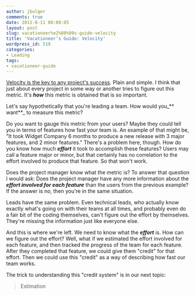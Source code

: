 ```yaml
---
author: jbulger
comments: true
date: 2011-8-11 08:00:05
layout: post
slug: vacationeer%e2%80%99s-guide-velocity
title: 'Vacationeer’s Guide: Velocity'
wordpress_id: 519
categories:
- Leading
tags:
- vacationeer-guide
---
```


[Velocity is the key to any project's success](http://josephbulger.com/technology/vacationeers-guide-the-golden-formula-for-projects/). Plain and simple. I think that just about every project in some way or another tries to figure out this metric. It's _**how**_ this metric is obtained that is so important.

<!-- more -->Let's say hypothetically that you're leading a team. How would you_** want**_ to measure this metric?

Do you want to gauge this metric from your users? Maybe they could tell you in terms of features how fast your team is. An example of that might be, "It took Widget Company 6 months to produce a new release with 3 major features, and 2 minor features." There's a problem here, though. How do you know how much _**effort**_ it took to accomplish these features? Users may call a feature major or minor, but that certainly has no correlation to the effort involved to produce that feature. So that won't work.

Does the project manager know what the metric is? To answer that question I would ask: Does the project manager have any more information about the _**effort involved for each feature**_ than the users from the previous example? If the answer is no, then you're in the same situation.

Leads have the same problem. Even technical leads, who actually know exactly what's going on with their teams at all times, and probably even do a fair bit of the coding themselves, can't figure out the effort by themselves. They're missing the information just like everyone else.

And this is where we're left. We need to know what the _**effort**_ is. How can we figure out the effort? Well, what if we estimated the effort involved for each feature, and then tracked the progress of the team for each feature. After they completed that feature, we could give them "credit" for that effort. Then we could use this "credit" as a way of describing how fast our team works.

The trick to understanding this "credit system" is in our next topic:


> Estimation
